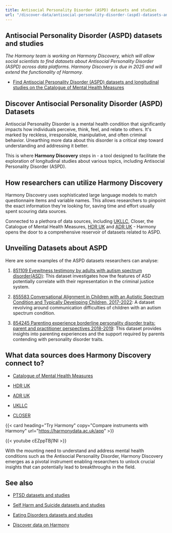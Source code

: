 ```yaml
---
title: Antisocial Personality Disorder (ASPD) datasets and studies
url: "/discover-data/antisocial-personality-disorder-(aspd)-datasets-and-studies"
---
```


## Antisocial Personality Disorder (ASPD) datasets and studies

*The Harmony team is working on Harmony Discovery, which will allow social scientists to find datasets about Antisocial Personality Disorder (ASPD) across data platforms. Harmony Discovery is due in 2025 and will extend the functionality of Harmony.*

* [Find Antisocial Personality Disorder (ASPD) datasets and longitudinal studies on the Catalogue of Mental Health Measures](https://www.cataloguementalhealth.ac.uk/?content=search&query=Topic:antisocial+personality+disorder+%28aspd%29)

## Discover Antisocial Personality Disorder (ASPD) Datasets

Antisocial Personality Disorder is a mental health condition that significantly impacts how individuals perceive, think, feel, and relate to others. It's marked by reckless, irresponsible, manipulative, and often criminal behavior. Unearthing more data about this disorder is a critical step toward understanding and addressing it better.

This is where **Harmony Discovery** steps in - a tool designed to facilitate the exploration of longitudinal studies about various topics, including Antisocial Personality Disorder (ASPD). 

## How researchers can utilize Harmony Discovery

Harmony Discovery uses sophisticated large language models to match questionnaire items and variable names. This allows researchers to pinpoint the exact information they're looking for, saving time and effort usually spent scouring data sources.

Connected to a plethora of data sources, including [UKLLC](https://explore.ukllc.ac.uk), Closer, the Catalogue of Mental Health Measures, [HDR UK](https://www.hdruk.ac.uk/) and [ADR UK](https://www.adruk.org/) - Harmony opens the door to a comprehensive reservoir of datasets related to ASPD.

## Unveiling Datasets about ASPD
Here are some examples of the ASPD datasets researchers can analyse:

1. [851109 Eyewitness testimony by adults with autism spectrum disorder(ASD)](https://reshare.ukdataservice.ac.uk/851109): This dataset investigates how the features of ASD potentially correlate with their representation in the criminal justice system.

2. [855583 Conversational Alignment in Children with an Autistic Spectrum Condition and Typically Developing Children, 2017-2022](https://reshare.ukdataservice.ac.uk/855583): A dataset revolving around communication difficulties of children with an autism spectrum condition.

3. [854245 Parenting experience borderline personality disorder traits: parent and practitioner perspectives 2018-2019](https://reshare.ukdataservice.ac.uk/854245): This dataset provides insights into parenting experiences and the support required by parents contending with personality disorder traits.


## What data sources does Harmony Discovery connect to?

* [Catalogue of Mental Health Measures](https://www.cataloguementalhealth.ac.uk/)

* [HDR UK](https://www.healthdatagateway.org/)

* [ADR UK](https://www.adruk.org/data-access/data-catalogue/)

* [UKLLC](https://explore.ukllc.ac.uk)

* [CLOSER](https://closer.ac.uk/)

{{< card heading="Try Harmony" copy="Compare instruments with Harmony" url="https://harmonydata.ac.uk/app" >}}

{{< youtube cEZppTBj1NI >}}


With the mounting need to understand and address mental health conditions such as the Antisocial Personality Disorder, Harmony Discovery emerges as a pivotal instrument enabling researchers to unlock crucial insights that can potentially lead to breakthroughs in the field.

## See also

* [PTSD datasets and studies](/discover-data/ptsd-datasets-and-studies)

* [Self Harm and Suicide datasets and studies](/discover-data/self-harm-and-suicide-datasets-and-studies)

* [Eating Disorders datasets and studies](/discover-data/eating-disorders-datasets-and-studies)

* [Discover data on Harmony](/discover-data/)